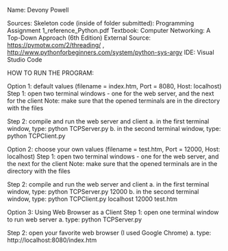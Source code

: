 Name: Devony Powell

Sources: 
      	  Skeleton code (inside of folder submitted): Programming Assignment 1_reference_Python.pdf
          Textbook: Computer Networking: A Top-Down Approach (6th Edition)
          External Source:   https://pymotw.com/2/threading/ , http://www.pythonforbeginners.com/system/python-sys-argv
IDE:     Visual Studio Code


HOW TO RUN THE PROGRAM:

Option 1: default values (filename = index.htm, Port = 8080, Host: localhost)
Step 1: open two terminal windows - one for the web server, and the next for the client
	Note: make sure that the opened terminals are in the directory with the files 

Step 2: compile and run the web server and client
	a. in the first terminal window, type: python TCPServer.py
	b. in the second terminal window, type: python TCPClient.py

				
Option 2: choose your own values (filename = test.htm, Port = 12000, Host: localhost)
Step 1: open two terminal windows - one for the web server, and the next for the client
	Note: make sure that the opened terminals are in the directory with the files 

Step 2: compile and run the web server and client
	a. in the first terminal window, type: python TCPServer.py 12000
	b. in the second terminal window, type: python TCPClient.py localhost 12000 test.htm
 

Option 3: Using Web Browser as a Client 
Step 1: open one terminal window to run web server
	a. type: python TCPServer.py

Step 2: open your favorite web browser (I used Google Chrome)
	a. type: http://localhost:8080/index.htm
	


